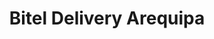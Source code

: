 ---
title: "Bitel Delivery Arequipa"
url: /arequipa/bitel-delivery-arequipa/
shop: teléfono móvil
---
